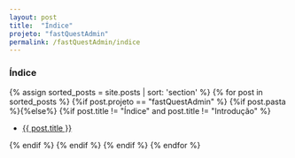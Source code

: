 ```yaml
---
layout: post
title:  "Índice"
projeto: "fastQuestAdmin"
permalink: /fastQuestAdmin/indice
---
```

### Índice

<div>    
    {% assign sorted_posts = site.posts | sort: 'section' %}
    {% for post in sorted_posts %}
        {%if post.projeto == "fastQuestAdmin" %}            
            {%if post.pasta %}{%else%}
                {%if post.title != "Índice" and post.title != "Introdução" %}
                    <ul>
                        <li>
                            <a href="{{ site.baseurl}}{{ post.url}}">{{ post.title }}</a>  
                        </li>
                    </ul>
                {% endif %}
            {% endif %}
        {% endif %}
    {% endfor %}    
</div>           